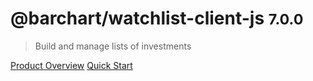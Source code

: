 # @barchart/watchlist-client-js <small>7.0.0</small>

> Build and manage lists of investments

[Product Overview](/content/product_overview)
[Quick Start](/content/quick_start)